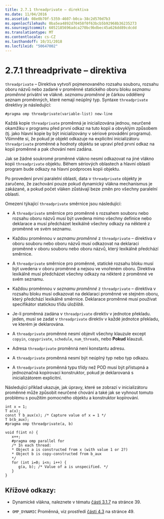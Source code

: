 ```yaml
---
title: 2.7.1 threadprivate – direktiva
ms.date: 11/04/2016
ms.assetid: 08e0b70f-5359-4607-b0ca-38c2d570d7b3
ms.openlocfilehash: 0ba5ea4892d70458f0f63bcb5b92968b36235273
ms.sourcegitcommit: 6052185696adca270bc9bdbec45a626dd89cdcdd
ms.translationtype: MT
ms.contentlocale: cs-CZ
ms.lasthandoff: 10/31/2018
ms.locfileid: "50647002"
---
```

# <a name="271-threadprivate-directive"></a>2.7.1 threadprivate – direktiva

`threadprivate` – Direktiva vytvoří pojmenovaného rozsahu souboru, rozsahu oboru názvů nebo zadané v proměnné statického oboru bloku *seznamu proměnné* privátní ve vlákně. *seznamu proměnné* je čárkou oddělený seznam proměnných, které nemají neúplný typ. Syntaxe `threadprivate` direktivy je následující:

```
#pragma omp threadprivate(variable-list) new-line
```

Každá kopie `threadprivate` proměnná je inicializována jednou, neurčené okamžiku v programu před první odkaz na tuto kopii a obvyklým způsobem (tj. jako hlavní kopie by být inicializovány v sériové provádění programu). Všimněte si, že pokud je objekt odkazuje na explicitní inicializátoru `threadprivate` proměnné a hodnoty objektu se upraví před první odkaz na kopii proměnné a pak chování není zadána.

Jak se žádné soukromé proměnné vlákno nesmí odkazovat na jiné vlákno kopii `threadprivate` objektu. Během sériových oblastech a hlavní oblasti program bude odkazy na hlavní podproces kopii objektu.

Po provedení první paralelní oblasti, data v `threadprivate` objekty je zaručeno, že zachování pouze pokud dynamický vlákna mechanismus je zakázané, a pokud počet vláken zůstávají beze změn pro všechny paralelní oblasti.

Omezení týkající `threadprivate` směrnice jsou následující:

- A `threadprivate` směrnice pro proměnné s rozsahem souboru nebo rozsahu oboru názvů musí být uvedena mimo všechny definice nebo deklarace a musí předcházet lexikálně všechny odkazy na některé z proměnné ve svém seznamu.

- Každou proměnnou v *seznamu proměnné* z `threadprivate` – direktiva v oboru souboru nebo oboru názvů musí odkazovat na deklaraci proměnné v oboru souboru nebo oboru názvů, který lexikálně předchází směrnice.

- A `threadprivate` směrnice pro proměnné, statické rozsahu bloku musí být uvedena v oboru proměnné a nejsou ve vnořeném oboru. Direktiva lexikálně musí předcházet všechny odkazy na některé z proměnné ve svém seznamu.

- Každou proměnnou v *seznamu proměnné* z `threadprivate` – direktiva v rozsahu bloku musí odkazovat na deklaraci proměnné ve stejném oboru, který předchází lexikálně směrnice. Deklarace proměnné musí používat specifikátor statickou třídu úložiště.

- Je-li proměnná zadána v `threadprivate` direktiv v jednotce překladu. jeden, musí se zadat v `threadprivate` direktiv v každé jednotce překladu, ve kterém je deklarována.

- A `threadprivate` proměnné nesmí objevit všechny klauzule except `copyin`, `copyprivate`, `schedule`, `num_threads`, nebo **Pokud** klauzuli.

- Adresa `threadprivate` proměnná není konstantu adresu.

- A `threadprivate` proměnná nesmí být neúplný typ nebo typ odkazu.

- A `threadprivate` proměnná typu třídy než POD musí být přístupná a jednoznačná kopírovací konstruktor, pokud je deklarovaná s inicializátorem explicitní.

Následující příklad ukazuje, jak úpravy, které se zobrazí v inicializátoru proměnné může způsobit neurčené chování a také jak se vyhnout tomuto problému s použitím pomocného objektu a konstruktor kopírování.

```
int x = 1;
T a(x);
const T b_aux(x); /* Capture value of x = 1 */
T b(b_aux);
#pragma omp threadprivate(a, b)

void f(int n) {
   x++;
   #pragma omp parallel for
   /* In each thread:
   * Object a is constructed from x (with value 1 or 2?)
   * Object b is copy-constructed from b_aux
   */
   for (int i=0; i<n; i++) {
      g(a, b); /* Value of a is unspecified. */
   }
}
```

## <a name="cross-references"></a>Křížové odkazy:

- Dynamické vlákna, naleznete v tématu [části 3.1.7](../../parallel/openmp/3-1-7-omp-set-dynamic-function.md) na stránce 39.

- `OMP_DYNAMIC` Proměnná, viz prostředí [části 4.3](../../parallel/openmp/4-3-omp-dynamic.md) na stránce 49.